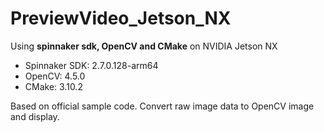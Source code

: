 # PreviewVideo_Jetson_NX

Using **spinnaker sdk, OpenCV and CMake** on NVIDIA Jetson NX

- Spinnaker SDK: 2.7.0.128-arm64
- OpenCV: 4.5.0
- CMake: 3.10.2

Based on official sample code. Convert raw image data to OpenCV image and display.